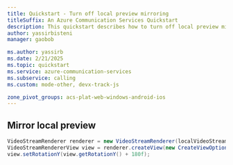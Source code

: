 ```yaml
---
title: Quickstart - Turn off local preview mirroring
titleSuffix: An Azure Communication Services Quickstart
description: This quickstart describes how to turn off local preview mirroring
author: yassirbisteni
manager: gaobob

ms.author: yassirb
ms.date: 2/21/2025
ms.topic: quickstart
ms.service: azure-communication-services
ms.subservice: calling
ms.custom: mode-other, devx-track-js

zone_pivot_groups: acs-plat-web-windows-android-ios
---
```


## Mirror local preview

````java
VideoStreamRenderer renderer = new VideoStreamRenderer(localVideoStream, this);
VideoStreamRendererView view = renderer.createView(new CreateViewOptions(scalingMode));
view.setRotationY(view.getRotationY() + 180f);
````